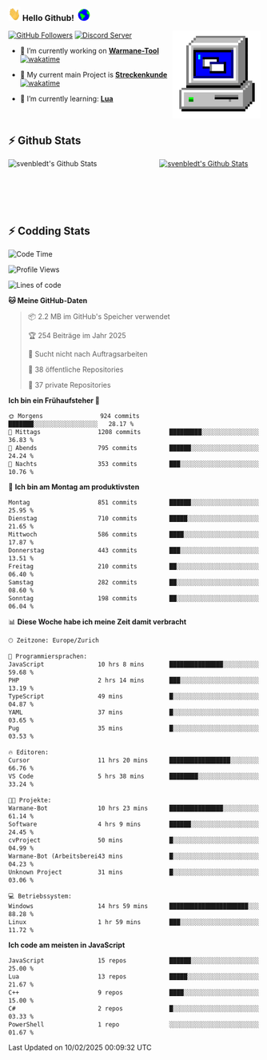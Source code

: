 ### <img src="https://github.com/svenbledt/svenbledt/blob/main/Assets/Hi.gif" height="28" width="24"> **Hello Github!** &nbsp;<img src="https://github.com/svenbledt/svenbledt/blob/main/Assets/Earth.gif" height="24" width="24">
[![GitHub Followers](https://img.shields.io/github/followers/svenbledt?label=Follow&style=flat-squaree&logo=github&labelColor=black&color=black&cacheSeconds=5)](https://github.com/svenbledt)
[![Discord Server](https://img.shields.io/discord/443405445831327754?style=flat-squeree&logo=discord&logoColor=white&label=Trojan%20Rotations%20Server&labelColor=black&color=gray&cacheSeconds=3650)](https://discord.gg/c6GZKjVhxw)
<img align="right" alt="PC GIF" src="https://github.com/svenbledt/svenbledt/blob/main/Assets/PC.gif" width="175" />

<p>

 - 🔭 I’m currently working on **[Warmane-Tool](https://github.com/svenbledt/Warmane-Bot)** [![wakatime](https://wakatime.com/badge/user/eb1cebc0-6a00-4f39-ab37-6770a4331515/project/b1c02622-6489-4920-898c-6e91c5bba727.svg)](https://wakatime.com/badge/user/eb1cebc0-6a00-4f39-ab37-6770a4331515/project/b1c02622-6489-4920-898c-6e91c5bba727)
 - 🔭 My current main Project is **[Streckenkunde](https://github.com/Streckenkunde)** [![wakatime](https://wakatime.com/badge/user/eb1cebc0-6a00-4f39-ab37-6770a4331515/project/8c10f4f0-0d09-4e0e-b526-eec4de9936b6.svg)](https://wakatime.com/badge/user/eb1cebc0-6a00-4f39-ab37-6770a4331515/project/8c10f4f0-0d09-4e0e-b526-eec4de9936b6)

 - 🌱 I’m currently learning: **[Lua](https://www.lua.org/)**
 
</p>

<br>

## :zap: Github Stats

<a href="https://github.com/svenbledt">
  <img align="left" src="https://github-readme-stats.vercel.app/api?username=svenbledt&show_icons=true&title_color=c9d1d9&icon_color=58a6da&text_color=c9d1d9&bg_color=0d1117&hide=issues" alt="svenbledt's Github Stats" width="60%">
 </a>
 <a href="https://github.com/svenbledt">
 <img src="https://github-readme-stats.vercel.app/api/top-langs/?username=svenbledt&show_icons=true&title_color=c9d1d9&icon_color=58a6da&text_color=c9d1d9&bg_color=0d1117" alt="svenbledt's Github Stats" width="35%">
 </a>

<br> <br> <br> <br> 
## :zap: Codding Stats

<!--START_SECTION:waka-->
![Code Time](http://img.shields.io/badge/Code%20Time-451%20hrs%2021%20mins-blue)

![Profile Views](http://img.shields.io/badge/Profilansichten-10-blue)

![Lines of code](https://img.shields.io/badge/Seit%20Hallo%20Welt%20habe%20ich%20geschrieben-29.2%20million%20Codezeilen-blue)

**🐱 Meine GitHub-Daten** 

> 📦 2.2 MB im GitHub's Speicher verwendet 
 > 
> 🏆 254 Beiträge im Jahr 2025
 > 
> 🚫 Sucht nicht nach Auftragsarbeiten
 > 
> 📜 38 öffentliche Repositories 
 > 
> 🔑 37 private Repositories 
 > 
**Ich bin ein Frühaufsteher 🐤** 

```text
🌞 Morgens                924 commits         ███████░░░░░░░░░░░░░░░░░░   28.17 % 
🌆 Mittags                1208 commits        █████████░░░░░░░░░░░░░░░░   36.83 % 
🌃 Abends                 795 commits         ██████░░░░░░░░░░░░░░░░░░░   24.24 % 
🌙 Nachts                 353 commits         ███░░░░░░░░░░░░░░░░░░░░░░   10.76 % 
```
📅 **Ich bin am Montag am produktivsten** 

```text
Montag                   851 commits         ██████░░░░░░░░░░░░░░░░░░░   25.95 % 
Dienstag                 710 commits         █████░░░░░░░░░░░░░░░░░░░░   21.65 % 
Mittwoch                 586 commits         ████░░░░░░░░░░░░░░░░░░░░░   17.87 % 
Donnerstag               443 commits         ███░░░░░░░░░░░░░░░░░░░░░░   13.51 % 
Freitag                  210 commits         ██░░░░░░░░░░░░░░░░░░░░░░░   06.40 % 
Samstag                  282 commits         ██░░░░░░░░░░░░░░░░░░░░░░░   08.60 % 
Sonntag                  198 commits         ██░░░░░░░░░░░░░░░░░░░░░░░   06.04 % 
```


📊 **Diese Woche habe ich meine Zeit damit verbracht** 

```text
🕑︎ Zeitzone: Europe/Zurich

💬 Programmiersprachen: 
JavaScript               10 hrs 8 mins       ███████████████░░░░░░░░░░   59.68 % 
PHP                      2 hrs 14 mins       ███░░░░░░░░░░░░░░░░░░░░░░   13.19 % 
TypeScript               49 mins             █░░░░░░░░░░░░░░░░░░░░░░░░   04.87 % 
YAML                     37 mins             █░░░░░░░░░░░░░░░░░░░░░░░░   03.65 % 
Pug                      35 mins             █░░░░░░░░░░░░░░░░░░░░░░░░   03.53 % 

🔥 Editoren: 
Cursor                   11 hrs 20 mins      █████████████████░░░░░░░░   66.76 % 
VS Code                  5 hrs 38 mins       ████████░░░░░░░░░░░░░░░░░   33.24 % 

🐱‍💻 Projekte: 
Warmane-Bot              10 hrs 23 mins      ███████████████░░░░░░░░░░   61.14 % 
Software                 4 hrs 9 mins        ██████░░░░░░░░░░░░░░░░░░░   24.45 % 
cvProject                50 mins             █░░░░░░░░░░░░░░░░░░░░░░░░   04.99 % 
Warmane-Bot (Arbeitsberei43 mins             █░░░░░░░░░░░░░░░░░░░░░░░░   04.23 % 
Unknown Project          31 mins             █░░░░░░░░░░░░░░░░░░░░░░░░   03.06 % 

💻 Betriebssystem: 
Windows                  14 hrs 59 mins      ██████████████████████░░░   88.28 % 
Linux                    1 hr 59 mins        ███░░░░░░░░░░░░░░░░░░░░░░   11.72 % 
```

**Ich code am meisten in JavaScript** 

```text
JavaScript               15 repos            ██████░░░░░░░░░░░░░░░░░░░   25.00 % 
Lua                      13 repos            █████░░░░░░░░░░░░░░░░░░░░   21.67 % 
C++                      9 repos             ████░░░░░░░░░░░░░░░░░░░░░   15.00 % 
C#                       2 repos             █░░░░░░░░░░░░░░░░░░░░░░░░   03.33 % 
PowerShell               1 repo              ░░░░░░░░░░░░░░░░░░░░░░░░░   01.67 % 
```




 Last Updated on 10/02/2025 00:09:32 UTC
<!--END_SECTION:waka-->
